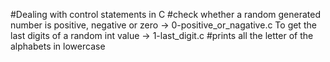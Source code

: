 #Dealing with control statements in C
#check whether a random generated number is positive, negative or zero -> 0-positive_or_nagative.c
To get the last digits of a random int value -> 1-last_digit.c
#prints all the letter of the alphabets in lowercase
